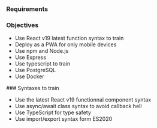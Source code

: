 ### Requirements

### Objectives

-   Use React v19 latest function syntax to train
-   Deploy as a PWA for only mobile devices
-   Use npm and Node.js
-   Use Express
-   Use typescript to train
-   Use PostgreSQL
-   Use Docker

### Syntaxes to train

-   Use the latest React v19 functionnal component syntax
-   Use async/await class syntax to avoid callback hell
-   Use TypeScript for type safety
-   Use import/export syntax form ES2020
